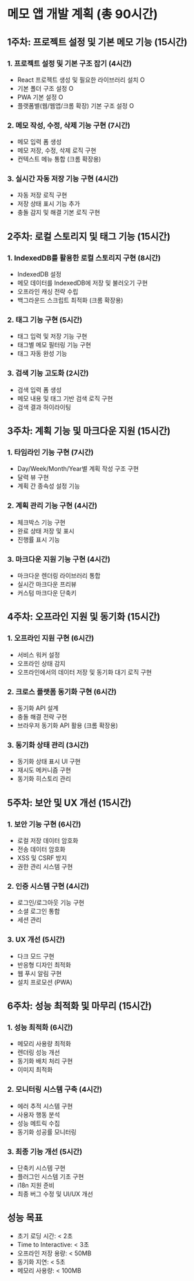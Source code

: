 # 메모 앱 개발 계획 (총 90시간)

## 1주차: 프로젝트 설정 및 기본 메모 기능 (15시간)

### 1. 프로젝트 설정 및 기본 구조 잡기 (4시간)
- React 프로젝트 생성 및 필요한 라이브러리 설치 O
- 기본 폴더 구조 설정 O
- PWA 기본 설정 O
- 플랫폼별(웹/웹앱/크롬 확장) 기본 구조 설정 O

### 2. 메모 작성, 수정, 삭제 기능 구현 (7시간)
- 메모 입력 폼 생성
- 메모 저장, 수정, 삭제 로직 구현
- 컨텍스트 메뉴 통합 (크롬 확장용)

### 3. 실시간 자동 저장 기능 구현 (4시간)
- 자동 저장 로직 구현
- 저장 상태 표시 기능 추가
- 충돌 감지 및 해결 기본 로직 구현

## 2주차: 로컬 스토리지 및 태그 기능 (15시간)

### 1. IndexedDB를 활용한 로컬 스토리지 구현 (8시간)
- IndexedDB 설정
- 메모 데이터를 IndexedDB에 저장 및 불러오기 구현
- 오프라인 캐싱 전략 수립
- 백그라운드 스크립트 최적화 (크롬 확장용)

### 2. 태그 기능 구현 (5시간)
- 태그 입력 및 저장 기능 구현
- 태그별 메모 필터링 기능 구현
- 태그 자동 완성 기능

### 3. 검색 기능 고도화 (2시간)
- 검색 입력 폼 생성
- 메모 내용 및 태그 기반 검색 로직 구현
- 검색 결과 하이라이팅

## 3주차: 계획 기능 및 마크다운 지원 (15시간)

### 1. 타임라인 기능 구현 (7시간)
- Day/Week/Month/Year별 계획 작성 구조 구현
- 달력 뷰 구현
- 계획 간 종속성 설정 기능

### 2. 계획 관리 기능 구현 (4시간)
- 체크박스 기능 구현
- 완료 상태 저장 및 표시
- 진행률 표시 기능

### 3. 마크다운 지원 기능 구현 (4시간)
- 마크다운 렌더링 라이브러리 통합
- 실시간 마크다운 프리뷰
- 커스텀 마크다운 단축키

## 4주차: 오프라인 지원 및 동기화 (15시간)

### 1. 오프라인 지원 구현 (6시간)
- 서비스 워커 설정
- 오프라인 상태 감지
- 오프라인에서의 데이터 저장 및 동기화 대기 로직 구현

### 2. 크로스 플랫폼 동기화 구현 (6시간)
- 동기화 API 설계
- 충돌 해결 전략 구현
- 브라우저 동기화 API 활용 (크롬 확장용)

### 3. 동기화 상태 관리 (3시간)
- 동기화 상태 표시 UI 구현
- 재시도 메커니즘 구현
- 동기화 히스토리 관리

## 5주차: 보안 및 UX 개선 (15시간)

### 1. 보안 기능 구현 (6시간)
- 로컬 저장 데이터 암호화
- 전송 데이터 암호화
- XSS 및 CSRF 방지
- 권한 관리 시스템 구현

### 2. 인증 시스템 구현 (4시간)
- 로그인/로그아웃 기능 구현
- 소셜 로그인 통합
- 세션 관리

### 3. UX 개선 (5시간)
- 다크 모드 구현
- 반응형 디자인 최적화
- 웹 푸시 알림 구현
- 설치 프로모션 (PWA)

## 6주차: 성능 최적화 및 마무리 (15시간)

### 1. 성능 최적화 (6시간)
- 메모리 사용량 최적화
- 렌더링 성능 개선
- 동기화 배치 처리 구현
- 이미지 최적화

### 2. 모니터링 시스템 구축 (4시간)
- 에러 추적 시스템 구현
- 사용자 행동 분석
- 성능 메트릭 수집
- 동기화 성공률 모니터링

### 3. 최종 기능 개선 (5시간)
- 단축키 시스템 구현
- 플러그인 시스템 기초 구현
- i18n 지원 준비
- 최종 버그 수정 및 UI/UX 개선

## 성능 목표
- 초기 로딩 시간: < 2초
- Time to Interactive: < 3초
- 오프라인 저장 용량: < 50MB
- 동기화 지연: < 5초
- 메모리 사용량: < 100MB